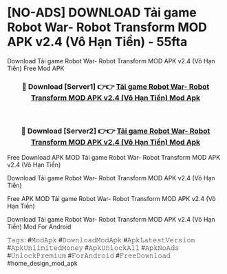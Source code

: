 # [NO-ADS] DOWNLOAD Tải game Robot War- Robot Transform MOD APK v2.4 (Vô Hạn Tiền) - 55fta
Download Tải game Robot War- Robot Transform MOD APK v2.4 (Vô Hạn Tiền) Free Mod APK

<div align="center">
<h3>🔴 Download [Server1] 👉👉 <a href="https://apk-comot.site?title=Tải_game_Robot_War-_Robot_Transform_MOD_APK_v2.4_(Vô_Hạn_Tiền)">Tải game Robot War- Robot Transform MOD APK v2.4 (Vô Hạn Tiền) Mod Apk</a></h3><br>

<h3>🔴 Download [Server2] 👉👉 <a href="https://apk-comot.site?title=Tải_game_Robot_War-_Robot_Transform_MOD_APK_v2.4_(Vô_Hạn_Tiền)">Tải game Robot War- Robot Transform MOD APK v2.4 (Vô Hạn Tiền) Mod Apk</a></h3>
</div>


Free Download APK MOD Tải game Robot War- Robot Transform MOD APK v2.4 (Vô Hạn Tiền)

Download Tải game Robot War- Robot Transform MOD APK v2.4 (Vô Hạn Tiền) 

Free APK MOD Tải game Robot War- Robot Transform MOD APK v2.4 (Vô Hạn Tiền) 

Download Tải game Robot War- Robot Transform MOD APK v2.4 (Vô Hạn Tiền) Mod For Android

𝚃𝚊𝚐𝚜: #𝙼𝚘𝚍𝙰𝚙𝚔 #𝙳𝚘𝚠𝚗𝚕𝚘𝚊𝚍𝙼𝚘𝚍𝙰𝚙𝚔 #𝙰𝚙𝚔𝙻𝚊𝚝𝚎𝚜𝚝𝚅𝚎𝚛𝚜𝚒𝚘𝚗 #𝙰𝚙𝚔𝚄𝚗𝚕𝚒𝚖𝚒𝚝𝚎𝚍𝙼𝚘𝚗𝚎𝚢 #𝙰𝚙𝚔𝚄𝚗𝚕𝚘𝚌𝚔𝙰𝚕𝚕 #𝙰𝚙𝚔𝙽𝚘𝙰𝚍𝚜 #𝚄𝚗𝚕𝚘𝚌𝚔𝙿𝚛𝚎𝚖𝚒𝚞𝚖 #𝙵𝚘𝚛𝙰𝚗𝚍𝚛𝚘𝚒𝚍 #𝙵𝚛𝚎𝚎𝙳𝚘𝚠𝚗𝚕𝚘𝚊𝚍 #home_design_mod_apk